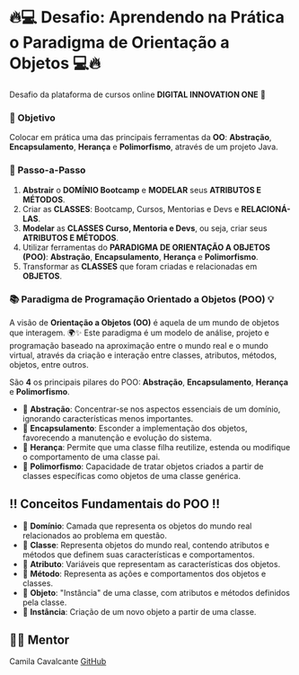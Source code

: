 # 🔥💻 **Desafio: Aprendendo na Prática o Paradigma de Orientação a Objetos** 💻🔥

Desafio da plataforma de cursos online **DIGITAL INNOVATION ONE** 🚀

### 🎯 Objetivo 
Colocar em prática uma das principais ferramentas da **OO**: **Abstração**, **Encapsulamento**, **Herança** e **Polimorfismo**, através de um projeto Java.

### 👣 Passo-a-Passo
1. **Abstrair** o **DOMÍNIO Bootcamp** e **MODELAR** seus **ATRIBUTOS E MÉTODOS**.
2. Criar as **CLASSES**: Bootcamp, Cursos, Mentorias e Devs e **RELACIONÁ-LAS**.
3. **Modelar** as **CLASSES Curso, Mentoria e Devs**, ou seja, criar seus **ATRIBUTOS E MÉTODOS**.
4. Utilizar ferramentas do **PARADIGMA DE ORIENTAÇÃO A OBJETOS (POO)**: **Abstração**, **Encapsulamento**, **Herança** e **Polimorfismo**.
5. Transformar as **CLASSES** que foram criadas e relacionadas em **OBJETOS**.

### 📚 Paradigma de Programação Orientado a Objetos (POO) 💡
A visão de **Orientação a Objetos (OO)** é aquela de um mundo de objetos que interagem. 🌍✨
Este paradigma é um modelo de análise, projeto e programação baseado na aproximação entre o mundo real e o mundo virtual, através da criação e interação entre classes, atributos, métodos, objetos, entre outros.

São **4** os principais pilares do POO: **Abstração**, **Encapsulamento**, **Herança** e **Polimorfismo**.

- 🔺 **Abstração**: Concentrar-se nos aspectos essenciais de um domínio, ignorando características menos importantes.
- 🔺 **Encapsulamento**: Esconder a implementação dos objetos, favorecendo a manutenção e evolução do sistema.
- 🔺 **Herança**: Permite que uma classe filha reutilize, estenda ou modifique o comportamento de uma classe pai.
- 🔺 **Polimorfismo**: Capacidade de tratar objetos criados a partir de classes específicas como objetos de uma classe genérica.

## ‼️ Conceitos Fundamentais do POO ‼️

- 🔻 **Domínio**: Camada que representa os objetos do mundo real relacionados ao problema em questão.
- 🔻 **Classe**: Representa objetos do mundo real, contendo atributos e métodos que definem suas características e comportamentos.
- 🔻 **Atributo**: Variáveis que representam as características dos objetos.
- 🔻 **Método**: Representa as ações e comportamentos dos objetos e classes.
- 🔻 **Objeto**: "Instância" de uma classe, com atributos e métodos definidos pela classe.
- 🔻 **Instância**: Criação de um novo objeto a partir de uma classe.
  
## 👩‍🏫 Mentor
Camila Cavalcante
[GitHub](https://github.com/cami-la/desafio-poo-dio)